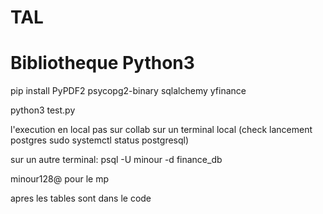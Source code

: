 # TAL
# Bibliotheque Python3

pip install PyPDF2 psycopg2-binary sqlalchemy yfinance

python3 test.py

l'execution en local pas sur collab sur un terminal local (check lancement postgres sudo systemctl status postgresql)

sur un autre terminal: psql -U minour -d finance_db

minour128@ pour le mp

apres les tables sont dans le code

